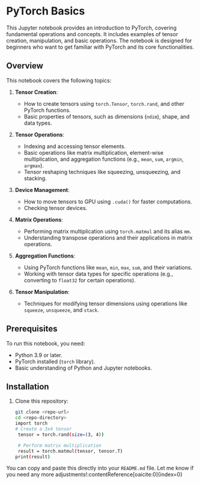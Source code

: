 # PyTorch Basics

This Jupyter notebook provides an introduction to PyTorch, covering fundamental operations and concepts. It includes examples of tensor creation, manipulation, and basic operations. The notebook is designed for beginners who want to get familiar with PyTorch and its core functionalities.

## Overview

This notebook covers the following topics:

1. **Tensor Creation**:
   - How to create tensors using `torch.Tensor`, `torch.rand`, and other PyTorch functions.
   - Basic properties of tensors, such as dimensions (`ndim`), shape, and data types.

2. **Tensor Operations**:
   - Indexing and accessing tensor elements.
   - Basic operations like matrix multiplication, element-wise multiplication, and aggregation functions (e.g., `mean`, `sum`, `argmin`, `argmax`).
   - Tensor reshaping techniques like squeezing, unsqueezing, and stacking.

3. **Device Management**:
   - How to move tensors to GPU using `.cuda()` for faster computations.
   - Checking tensor devices.

4. **Matrix Operations**:
   - Performing matrix multiplication using `torch.matmul` and its alias `mm`.
   - Understanding transpose operations and their applications in matrix operations.

5. **Aggregation Functions**:
   - Using PyTorch functions like `mean`, `min`, `max`, `sum`, and their variations.
   - Working with tensor data types for specific operations (e.g., converting to `float32` for certain operations).

6. **Tensor Manipulation**:
   - Techniques for modifying tensor dimensions using operations like `squeeze`, `unsqueeze`, and `stack`.

## Prerequisites

To run this notebook, you need:

- Python 3.9 or later.
- PyTorch installed (`torch` library).
- Basic understanding of Python and Jupyter notebooks.

## Installation

1. Clone this repository:
   ```bash
   git clone <repo-url>
   cd <repo-directory>
   import torch
   # Create a 3x4 tensor
    tensor = torch.rand(size=(3, 4))

    # Perform matrix multiplication
    result = torch.matmul(tensor, tensor.T)
   print(result)

You can copy and paste this directly into your `README.md` file. Let me know if you need any more adjustments! &#8203;:contentReference[oaicite:0]{index=0}&#8203;



